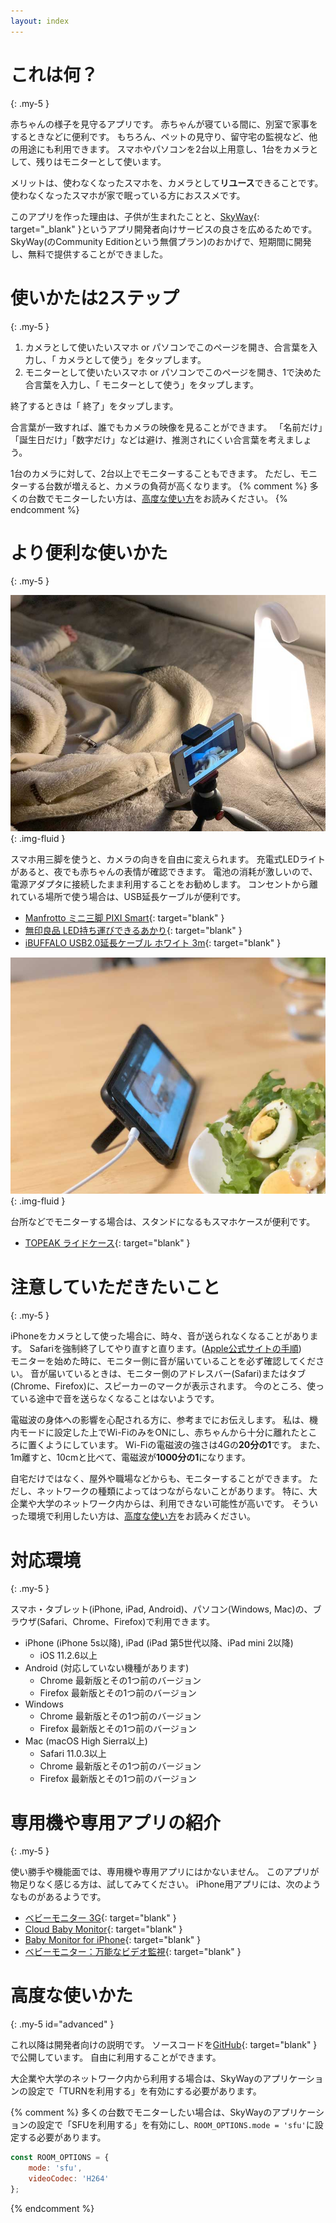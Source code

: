 ```yaml
---
layout: index
---
```

# これは何？
{: .my-5 }

赤ちゃんの様子を見守るアプリです。
赤ちゃんが寝ている間に、別室で家事をするときなどに便利です。
もちろん、ペットの見守り、留守宅の監視など、他の用途にも利用できます。
スマホやパソコンを2台以上用意し、1台をカメラとして、残りはモニターとして使います。

メリットは、使わなくなったスマホを、カメラとして**リユース**できることです。
使わなくなったスマホが家で眠っている方におススメです。

このアプリを作った理由は、子供が生まれたことと、[SkyWay](https://webrtc.ecl.ntt.com/){: target="_blank" }というアプリ開発者向けサービスの良さを広めるためです。
SkyWay(のCommunity Editionという無償プラン)のおかげで、短期間に開発し、無料で提供することができました。

# 使いかたは2ステップ
{: .my-5 }

1. カメラとして使いたいスマホ or パソコンでこのページを開き、合言葉を入力し、「<span class="oi oi-video" title="video" aria-hidden="true"></span> カメラとして使う」をタップします。
2. モニターとして使いたいスマホ or パソコンでこのページを開き、1で決めた合言葉を入力し、「<span class="oi oi-monitor" title="monitor" aria-hidden="true"></span> モニターとして使う」をタップします。

終了するときは「<span class="oi oi-circle-x" title="close" aria-hidden="true"></span> 終了」をタップします。

合言葉が一致すれば、誰でもカメラの映像を見ることができます。
「名前だけ」「誕生日だけ」「数字だけ」などは避け、推測されにくい合言葉を考えましょう。

1台のカメラに対して、2台以上でモニターすることもできます。
ただし、モニターする台数が増えると、カメラの負荷が高くなります。
{% comment %}
多くの台数でモニターしたい方は、[高度な使い方](#advanced)をお読みください。
{% endcomment %}

# より便利な使いかた
{: .my-5 }

![camera](camera.jpg){: .img-fluid }

スマホ用三脚を使うと、カメラの向きを自由に変えられます。
充電式LEDライトがあると、夜でも赤ちゃんの表情が確認できます。
電池の消耗が激しいので、電源アダプタに接続したまま利用することをお勧めします。
コンセントから離れている場所で使う場合は、USB延長ケーブルが便利です。

- [Manfrotto ミニ三脚 PIXI Smart](https://www.amazon.co.jp/dp/B0169SORBO/){: target="blank" }
- [無印良品 LED持ち運びできるあかり](https://lohaco.jp/product/9741156/){: target="blank" }
- [iBUFFALO USB2.0延長ケーブル ホワイト 3m](https://www.amazon.co.jp/dp/B007STDM2O/){: target="blank" }

![monitor](monitor.jpg){: .img-fluid }

台所などでモニターする場合は、スタンドになるもスマホケースが便利です。

- [TOPEAK ライドケース](https://www.amazon.co.jp/dp/B06XCQBVYY/){: target="blank" }

# 注意していただきたいこと
{: .my-5 }

iPhoneをカメラとして使った場合に、時々、音が送られなくなることがあります。
Safariを強制終了してやり直すと直ります。([Apple公式サイトの手順](https://support.apple.com/ja-jp/HT201330))    
モニターを始めた時に、モニター側に音が届いていることを必ず確認してください。
音が届いているときは、モニター側のアドレスバー(Safari)またはタブ(Chrome、Firefox)に、スピーカーのマークが表示されます。
今のところ、使っている途中で音を送らなくなることはないようです。

電磁波の身体への影響を心配される方に、参考までにお伝えします。
私は、機内モードに設定した上でWi-FiのみをONにし、赤ちゃんから十分に離れたところに置くようにしています。
Wi-Fiの電磁波の強さは4Gの**20分の1**です。
また、1m離すと、10cmと比べて、電磁波が**1000分の1**になります。

自宅だけではなく、屋外や職場などからも、モニターすることができます。
ただし、ネットワークの種類によってはつながらないことがあります。
特に、大企業や大学のネットワーク内からは、利用できない可能性が高いです。
そういった環境で利用したい方は、[高度な使い方](#advanced)をお読みください。

# 対応環境
{: .my-5 }

スマホ・タブレット(iPhone, iPad, Android)、パソコン(Windows, Mac)の、ブラウザ(Safari、Chrome、Firefox)で利用できます。

- iPhone (iPhone 5s以降), iPad (iPad 第5世代以降、iPad mini 2以降)
    - iOS 11.2.6以上
- Android (対応していない機種があります)
    - Chrome 最新版とその1つ前のバージョン
    - Firefox 最新版とその1つ前のバージョン
- Windows
    - Chrome 最新版とその1つ前のバージョン
    - Firefox 最新版とその1つ前のバージョン
- Mac (macOS High Sierra以上)
    - Safari 11.0.3以上
    - Chrome 最新版とその1つ前のバージョン
    - Firefox 最新版とその1つ前のバージョン

# 専用機や専用アプリの紹介
{: .my-5 }

使い勝手や機能面では、専用機や専用アプリにはかないません。
このアプリが物足りなく感じる方は、試してみてください。
iPhone用アプリには、次のようなものがあるようです。

- [ベビーモニター 3G](https://itunes.apple.com/jp/app/id490077681?mt=8){: target="blank" }
- [Cloud Baby Monitor](https://itunes.apple.com/jp/app/id432791399?mt=8){: target="blank" }
- [Baby Monitor for iPhone](https://itunes.apple.com/jp/app/id882770893?mt=8){: target="blank" }
- [ベビーモニター：万能なビデオ監視](https://itunes.apple.com/jp/app/id735272656?mt=8){: target="blank" }

# 高度な使いかた
{: .my-5 id="advanced" }

これ以降は開発者向けの説明です。
ソースコードを[GitHub](https://github.com/rotsuya/skyway-baby-monitor/){: target="blank" }で公開しています。
自由に利用することができます。

大企業や大学のネットワーク内から利用する場合は、SkyWayのアプリケーションの設定で「TURNを利用する」を有効にする必要があります。

{% comment %}
多くの台数でモニターしたい場合は、SkyWayのアプリケーションの設定で「SFUを利用する」を有効にし、`ROOM_OPTIONS.mode = 'sfu'`に設定する必要があります。

```js
const ROOM_OPTIONS = {
    mode: 'sfu',
    videoCodec: 'H264'
};
```
{% endcomment %}